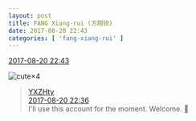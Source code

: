 ```yaml
---
layout: post
title: FANG Xiang-rui (方翔锐)
date: 2017-08-20 22:43
categories: [ 'fang-xiang-rui' ]
---
```


<div class="weibo-info">
  <a href="http://weibo.com/6117583008/Fi1nmxamY">2017-08-20 22:43</a>
</div>

![cute](http://img.t.sinajs.cn/t4/appstyle/expression/ext/normal/14/tza_org.gif)×4

<!-- more -->

> <div class="weibo-post-name">
>   <a href="http://weibo.com/u/2565158051">YXZHty</a>
> </div>
> <div class="weibo-info">
>   <a href="http://weibo.com/2565158051/Fi1kSjZVx">2017-08-20 22:36</a>
> </div>
> I'll use this account for the moment. Welcome. 🤗
